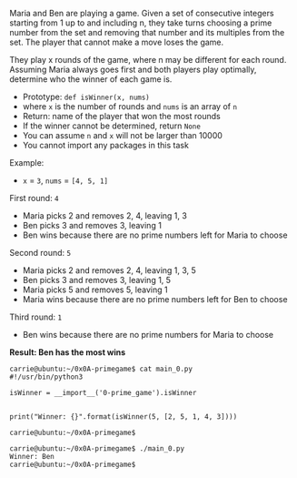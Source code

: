 Maria and Ben are playing a game. Given a set of consecutive integers starting from 1 up to and including n, they take turns choosing a prime number from the set and removing that number and its multiples from the set. The player that cannot make a move loses the game.

They play x rounds of the game, where n may be different for each round. Assuming Maria always goes first and both players play optimally, determine who the winner of each game is.

 - Prototype: `def isWinner(x, nums)`
 - where `x` is the number of rounds and `nums` is an array of `n`
 - Return: name of the player that won the most rounds
 - If the winner cannot be determined, return `None`
 - You can assume `n` and `x` will not be larger than 10000
 - You cannot import any packages in this task

Example:

 - `x` = `3`, `nums` = `[4, 5, 1]`

First round: `4`

 - Maria picks 2 and removes 2, 4, leaving 1, 3
 - Ben picks 3 and removes 3, leaving 1
 - Ben wins because there are no prime numbers left for Maria to choose

Second round: `5`

 - Maria picks 2 and removes 2, 4, leaving 1, 3, 5
 - Ben picks 3 and removes 3, leaving 1, 5
 - Maria picks 5 and removes 5, leaving 1
 - Maria wins because there are no prime numbers left for Ben to choose


Third round: `1`

 - Ben wins because there are no prime numbers for Maria to choose

**Result: Ben has the most wins**

```
carrie@ubuntu:~/0x0A-primegame$ cat main_0.py
#!/usr/bin/python3

isWinner = __import__('0-prime_game').isWinner


print("Winner: {}".format(isWinner(5, [2, 5, 1, 4, 3])))

carrie@ubuntu:~/0x0A-primegame$
```

```
carrie@ubuntu:~/0x0A-primegame$ ./main_0.py
Winner: Ben
carrie@ubuntu:~/0x0A-primegame$
```